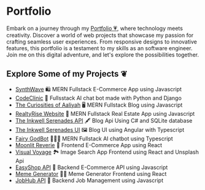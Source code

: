 # Portfolio

Embark on a journey through my [Portfolio 💗](https://aaliyahm-portfolio.netlify.app/), where technology meets creativity. Discover a world of web projects that showcase my passion for crafting seamless user experiences. From responsive designs to innovative features, this portfolio is a testament to my skills as an software engineer. Join me on this digital adventure, and let's explore the possibilities together.

## Explore Some of my Projects ❦

-   [SynthWave](https://synthwave-app.onrender.com/) 🛍️  MERN Fullstack E-Commerce App using Javascript
-   [CodeClinic](https://github.com/Aaliyah1699/Py-CodeClinic-AI) 🏥  Fullsstack AI chat bot made with Python and Django
-   [The Curiosities of Aaliyah](https://aaliyah-curiosities.onrender.com/) 🖥️  MERN Fullstack Blog using Javascript
-   [RealtyRise Website](https://realtyrise.onrender.com) 🏡 MERN Fullstack Real Estate App using Javascript
-   [The Inkwell Serenades API](https://github.com/Aaliyah1699/Blog-Api) 🖋️  Blog Api Using C# and SQLite database
-   [The Inkwell Serenades UI](https://github.com/Aaliyah1699/Blog-UI) 🖼️  Blog UI using Angular with Typescript
-   [Fairy GodBot](https://github.com/Aaliyah1699/Fairy-ChatBot-App)  🧚🏾‍♀️ MERN Fullstack AI chatbot using Typescript
-   [Moonlit Reverie](https://moonlit-reverie-111.netlify.app/)  🔮  Frontend E-Commerce App using React
-   [Visual Voyage](https://visual-voyage.netlify.app/)  🏞️  Image Search App Frontend using React and Unsplash Api
-   [EasyShop API](https://e-commerce-api-q5wi.onrender.com/)  🛒  Backend E-Commerce API using Javascript
-   [Meme Generator](https://aaliyahs-meme-generator-1.netlify.app/) 🤳🏾  Meme Generator Frontend using React
-   [JobHub API](https://jobs-api-docs-4s4o.onrender.com/api-docs/) 💼  Backend Job Management using Javascript
  
